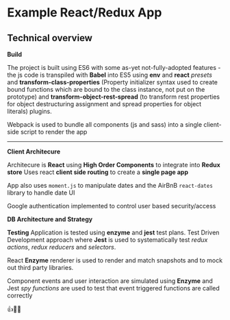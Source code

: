 # Example React/Redux App

## Technical overview

**Build**

The project is built using ES6 with some as-yet not-fully-adopted features - the js code is transpiled with **Babel** into ES5 using **env** and **react** _presets_ and **transform-class-properties** (Property initializer syntax used to create bound functions which are bound to the class instance, not put on the prototype) and **transform-object-rest-spread** (to transform rest properties for object destructuring assignment and spread properties for object literals) plugins.

Webpack is used to bundle all components (js and sass) into a single client-side script to render the app

---

**Client Architecure**

Architecure is **React** using **High Order Components** to integrate into **Redux store**
Uses react **client side routing** to create a **single page app**

App also uses `moment.js` to manipulate dates and the AirBnB `react-dates` library to handle date UI

Google authentication implemented to control user based security/access

**DB Architecture and Strategy**

**Testing**
Application is tested using **enzyme** and **jest** test plans. Test Driven Development approach where **Jest** is used to systematically test _redux actions_, _redux reducers_ and _selectors_.

React **Enzyme** renderer is used to render and match snapshots and to
mock out third party libraries.

Component events and user interaction are simulated using **Enzyme** and Jest _spy functions_ are used to test that event triggered functions are called correctly

:+1::tada::clown_face:
